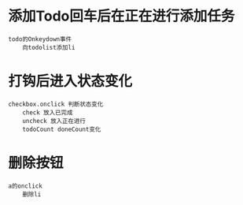 # 添加Todo回车后在正在进行添加任务
    todo的Onkeydown事件
        向todolist添加li

# 打钩后进入状态变化
    checkbox.onclick 判断状态变化
        check 放入已完成
        uncheck 放入正在进行
        todoCount doneCount变化

# 删除按钮
    a的onclick
        删除li

